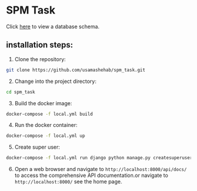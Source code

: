 # SPM Task


Click [here](https://lucid.app/lucidchart/f655101e-45a8-4686-9cb0-dfc2295d0c84/edit?viewport_loc=272%2C-638%2C1541%2C1352%2C0_0&invitationId=inv_8cebdaba-842d-4172-b9e4-eebab81f4c58) to view a database schema.

## installation steps:

1. Clone the repository:

```bash
git clone https://github.com/usamashehab/spm_task.git
```

2. Change into the project directory:

```bash
cd spm_task
```

3. Build the docker image:

```bash
docker-compose -f local.yml build
```

4. Run the docker container:

```bash
docker-compose -f local.yml up
```

5. Create super user:

```bash
docker-compose -f local.yml run django python manage.py createsuperuser
```


6. Open a web browser and navigate to `http://localhost:8000/api/docs/` to access the comprehensive API documentation.or
   navigate to `http://localhost:8000/` see the home page.
